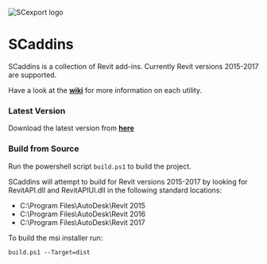 ![SCexport logo](https://bitbucket.org/anicholas/scaddins/raw/master/share/icons/scaddins-wix.png)

# SCaddins #

SCaddins is a collection of Revit add-ins. Currently Revit versions 2015-2017 are supported.  

Have a look at the [**wiki**](https://github.com/anderob/scaddins.wiki/Home) for more information on each utility.

### Latest Version ###

Download the latest version from [**here**](https://github.com/acnicholas/scaddins/releases/latest)

### Build from Source ###

Run the powershell script `build.ps1` to build the project.

SCaddins will attempt to build for Revit versions 2015-2017 by looking for RevitAPI.dll and RevitAPIUI.dll in the following standard locations:

 - C:\Program Files\AutoDesk\Revit 2015
 - C:\Program Files\AutoDesk\Revit 2016
 - C:\Program Files\AutoDesk\Revit 2017
 
To build the msi installer run:

`build.ps1 --Target=dist`
